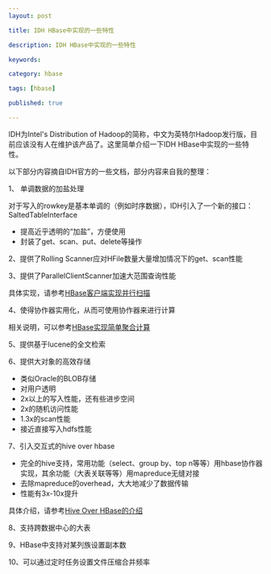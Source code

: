 ```yaml
---
layout: post

title: IDH HBase中实现的一些特性

description: IDH HBase中实现的一些特性

keywords: 

category: hbase

tags: [hbase]

published: true

---
```


IDH为Intel's Distribution of Hadoop的简称，中文为英特尔Hadoop发行版，目前应该没有人在维护该产品了。这里简单介绍一下IDH HBase中实现的一些特性。

以下部分内容摘自IDH官方的一些文档，部分内容来自我的整理：


1、 单调数据的加盐处理

对于写入的rowkey是基本单调的（例如时序数据），IDH引入了一个新的接口：SaltedTableInterface

- 提高近乎透明的“加盐”，方便使用
- 封装了get、scan、put、delete等操作

2、提供了Rolling Scanner应对HFile数量大量增加情况下的get、scan性能

3、提供了ParallelClientScanner加速大范围查询性能

具体实现，请参考[HBase客户端实现并行扫描](/2014/06/12/hbase-parallel-client-scanner/)

4、使得协作器实用化，从而可使用协作器来进行计算

相关说明，可以参考[HBase实现简单聚合计算](/2014/06/12/hbase-aggregate-client/)

5、提供基于lucene的全文检索

6、提供大对象的高效存储

- 类似Oracle的BLOB存储
- 对用户透明
- 2x以上的写入性能，还有些进步空间
- 2x的随机访问性能
- 1.3x的scan性能
- 接近直接写入hdfs性能

7、引入交互式的hive over hbase

- 完全的hive支持，常用功能（select、group by、top n等等）用hbase协作器实现，其余功能（大表关联等等）用mapreduce无缝对接
- 去除mapreduce的overhead，大大地减少了数据传输
- 性能有3x-10x提升

具体介绍，请参考[Hive Over HBase的介绍](/2014/06/12/intro-of-hive-over-hbase/)

8、支持跨数据中心的大表

9、HBase中支持对某列族设置副本数

10、可以通过定时任务设置文件压缩合并频率

